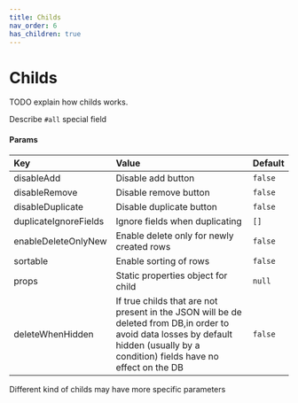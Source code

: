 ```yaml
---
title: Childs
nav_order: 6
has_children: true
---
```


# Childs

TODO explain how childs works.

Describe `#all` special field

#### Params

| Key                   | Value                                                                                                                                                                                | Default |
|:----------------------|:-------------------------------------------------------------------------------------------------------------------------------------------------------------------------------------|:--------|
| disableAdd            | Disable add button                                                                                                                                                                   | `false` |
| disableRemove         | Disable remove button                                                                                                                                                                | `false` |
| disableDuplicate      | Disable duplicate button                                                                                                                                                             | `false` |
| duplicateIgnoreFields | Ignore fields when duplicating                                                                                                                                                       | `[]`    |
| enableDeleteOnlyNew   | Enable delete only for newly created rows                                                                                                                                            | `false` |
| sortable              | Enable sorting of rows                                                                                                                                                               | `false` |
| props                 | Static properties object for child                                                                                                                                                   | `null`  | 
| deleteWhenHidden      | If true childs that are not present in the JSON will be de deleted from DB,in order to avoid data losses by default hidden (usually by a condition) fields have no effect on the DB  | `false` | 

Different kind of childs may have more specific parameters